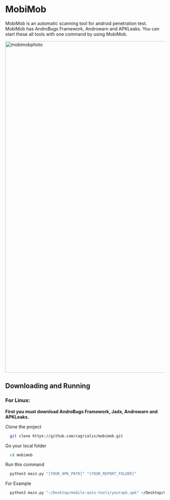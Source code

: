 # MobiMob

MobiMob is an automatic scanning tool for android penetration test. MobiMob has AndroBugs Framework, Androwarn and APKLeaks. You can start these all tools with one command by using MobiMob.

<img width="1047" alt="mobimobphoto" src="https://user-images.githubusercontent.com/29353162/154944183-c45e9ef5-c7a2-49f1-bccd-5d46082a5fa2.png">

## Downloading and Running

### For Linux:

**First you must download AndroBugs Framework, Jadx, Androwarn and APKLeaks.**

Clone the project

```bash
  git clone https://github.com/cagrialis/mobimob.git
```

Go your local folder

```bash
  cd mobimob
```

Run this command

```bash
  python3 main.py "[YOUR_APK_PATH]" "[YOUR_REPORT_FOLDER]"
```

For Example

```bash
  python3 main.py "~/Desktop/mobile-auto-tools/yourapk.apk" ~/Desktop/mobile-auto-tools/Reports
```

